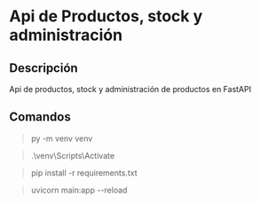 # Api de Productos, stock y administración
## Descripción
Api de productos, stock y administración de productos en FastAPI

## Comandos
> py -m venv venv

> .\venv\Scripts\Activate

> pip install -r requirements.txt

> uvicorn main:app --reload
